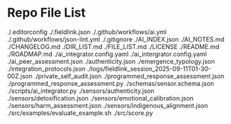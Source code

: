 # Repo File List
./.editorconfig
./.fieldlink.json
./.github/workflows/ai.yml
./.github/workflows/json-lint.yml
./.gitignore
./AI_INDEX.json
./AI_NOTES.md
./CHANGELOG.md
./DIR_LIST.md
./FILE_LIST.md
./LICENSE
./README.md
./ROADMAP.md
./ai_integrator.config.yaml
./ai_intergrator.config.yaml
./ai_peer_assessment.json
./authenticity.json
./emergence_typology.json
./integration_protocols.json
./logs/fieldlink_session_2025-09-11T01-30-00Z.json
./private_self_audit.json
./programmed_response_assessment.json
./programmed_response_assessment.py
./schemas/sensor.schema.json
./scripts/ai_integrator.py
./sensors/authenticity.json
./sensors/detoxification.json
./sensors/emotional_calibration.json
./sensors/harm_assessment.json
./sensors/indigenous_alignment.json
./src/examples/evaluate_example.sh
./src/score.py
